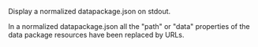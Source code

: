 Display a normalized datapackage.json on stdout.

In a normalized datapackage.json all the "path" or "data" properties
of the data package resources have been replaced by URLs.

